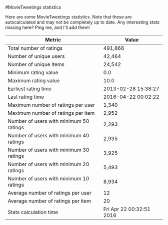 #MovieTweetings statistics

Here are some MovieTweetings statistics. Note that these are autocalculated and may not be completely up to date. Any interesting stats missing here? Ping me, and I'll add them!

Metric | Value
--- | ---
Total number of ratings                 | 491,866
Number of unique users                  | 42,464
Number of unique items                  | 24,542
Minimum rating value                    | 0.0
Maximum rating value                    | 10.0
Earliest rating time                    | 2013-02-28 15:38:27
Last rating time                        | 2016-04-22 00:02:22
Maximum number of ratings per user      | 1,340
Maximum number of ratings per item      | 2,952
Number of users with minimum 50 ratings | 2,293
Number of users with minimum 40 ratings | 2,935
Number of users with minimum 30 ratings | 3,925
Number of users with minimum 20 ratings | 5,493
Number of users with minimum 10 ratings | 8,934
Average number of ratings per user      | 12
Average number of ratings per item      | 20
Stats calculation time                  | Fri Apr 22 00:32:51 2016

